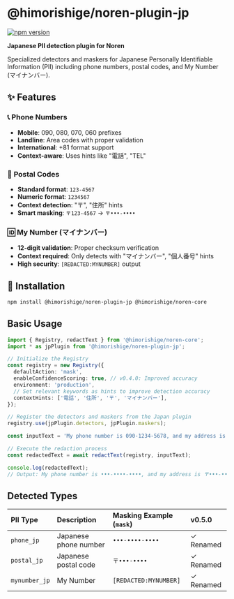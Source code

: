 # @himorishige/noren-plugin-jp

[![npm version](https://img.shields.io/npm/v/@himorishige/noren-plugin-jp.svg)](https://www.npmjs.com/package/@himorishige/noren-plugin-jp)

**Japanese PII detection plugin for Noren**

Specialized detectors and maskers for Japanese Personally Identifiable Information (PII) including phone numbers, postal codes, and My Number (マイナンバー).

## ✨ Features

### 📞 **Phone Numbers**
- **Mobile**: 090, 080, 070, 060 prefixes
- **Landline**: Area codes with proper validation  
- **International**: +81 format support
- **Context-aware**: Uses hints like "電話", "TEL"

### 📮 **Postal Codes** 
- **Standard format**: `123-4567`
- **Numeric format**: `1234567`
- **Context detection**: "〒", "住所" hints
- **Smart masking**: `〒123-4567` → `〒•••-••••`

### 🆔 **My Number (マイナンバー)**
- **12-digit validation**: Proper checksum verification
- **Context required**: Only detects with "マイナンバー", "個人番号" hints
- **High security**: `[REDACTED:MYNUMBER]` output

## 🚀 Installation

```bash
npm install @himorishige/noren-plugin-jp @himorishige/noren-core
```

## Basic Usage

```typescript
import { Registry, redactText } from '@himorishige/noren-core';
import * as jpPlugin from '@himorishige/noren-plugin-jp';

// Initialize the Registry
const registry = new Registry({
  defaultAction: 'mask',
  enableConfidenceScoring: true, // v0.4.0: Improved accuracy
  environment: 'production',
  // Set relevant keywords as hints to improve detection accuracy
  contextHints: ['電話', '住所', '〒', 'マイナンバー'],
});

// Register the detectors and maskers from the Japan plugin
registry.use(jpPlugin.detectors, jpPlugin.maskers);

const inputText = 'My phone number is 090-1234-5678, and my address is 〒150-0001.';

// Execute the redaction process
const redactedText = await redactText(registry, inputText);

console.log(redactedText);
// Output: My phone number is •••-••••-••••, and my address is 〒•••-••••.
```

## Detected Types

| PII Type       | Description          | Masking Example (`mask`) | v0.5.0 |
| :------------- | :------------------- | :----------------------- | :------ |
| `phone_jp`     | Japanese phone number| `•••-••••-••••`          | ✓ Renamed |
| `postal_jp`    | Japanese postal code | `〒•••-••••`             | ✓ Renamed |
| `mynumber_jp`  | My Number            | `[REDACTED:MYNUMBER]`    | ✓ Renamed |